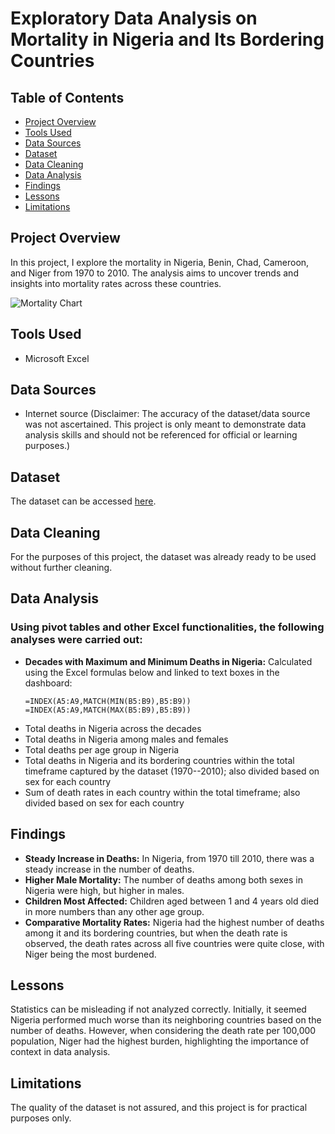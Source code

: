 # Exploratory Data Analysis on Mortality in Nigeria and Its Bordering Countries

## Table of Contents
- [Project Overview](#project-overview)
- [Tools Used](#tools-used)
- [Data Sources](#data-sources)
- [Dataset](#dataset)
- [Data Cleaning](#data-cleaning)
- [Data Analysis](#data-analysis)
- [Findings](#findings)
- [Lessons](#lessons)
- [Limitations](#limitations)

## Project Overview
In this project, I explore the mortality in Nigeria, Benin, Chad, Cameroon, and Niger from 1970 to 2010. The analysis aims to uncover trends and insights into mortality rates across these countries.

![Mortality Chart](https://github.com/user-attachments/assets/45e199d1-9267-4930-9b5e-d215605d34b2)

## Tools Used
- Microsoft Excel

## Data Sources
- Internet source (Disclaimer: The accuracy of the dataset/data source was not ascertained. This project is only meant to demonstrate data analysis skills and should not be referenced for official or learning purposes.)

## Dataset
The dataset can be accessed [here](https://github.com/user-attachments/files/19115549/mortality.project.xlsx).

## Data Cleaning
For the purposes of this project, the dataset was already ready to be used without further cleaning.

## Data Analysis
### Using pivot tables and other Excel functionalities, the following analyses were carried out:
- **Decades with Maximum and Minimum Deaths in Nigeria:** 
  Calculated using the Excel formulas below and linked to text boxes in the dashboard:
  ```excel
  =INDEX(A5:A9,MATCH(MIN(B5:B9),B5:B9))
  =INDEX(A5:A9,MATCH(MAX(B5:B9),B5:B9))
  ```
- Total deaths in Nigeria across the decades
- Total deaths in Nigeria among males and females
- Total deaths per age group in Nigeria
- Total deaths in Nigeria and its bordering countries within the total timeframe captured by the dataset (1970--2010); also divided based on sex for each country
- Sum of death rates in each country within the total timeframe; also divided based on sex for each country

## Findings
- **Steady Increase in Deaths:** In Nigeria, from 1970 till 2010, there was a steady increase in the number of deaths.
- **Higher Male Mortality:** The number of deaths among both sexes in Nigeria were high, but higher in males.
- **Children Most Affected:** Children aged between 1 and 4 years old died in more numbers than any other age group.
- **Comparative Mortality Rates:** Nigeria had the highest number of deaths among it and its bordering countries, but when the death rate is observed, the death rates across all five countries were quite close, with Niger being the most burdened.

## Lessons
Statistics can be misleading if not analyzed correctly. Initially, it seemed Nigeria performed much worse than its neighboring countries based on the number of deaths. However, when considering the death rate per 100,000 population, Niger had the highest burden, highlighting the importance of context in data analysis.

## Limitations
The quality of the dataset is not assured, and this project is for practical purposes only.
